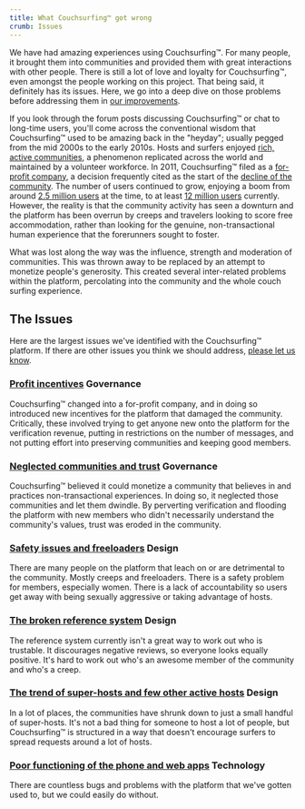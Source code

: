 ```yaml
---
title: What Couchsurfing™ got wrong
crumb: Issues
---
```


We have had amazing experiences using Couchsurfing&#8482;. For many people, it brought them into communities and provided them with great interactions with other people. There is still a lot of love and loyalty for Couchsurfing&#8482;, even amongst the people working on this project. That being said, it definitely has its issues. Here, we go into a deep dive on those problems before addressing them in [our improvements](/plan).

If you look through the forum posts discussing Couchsurfing&#8482; or chat to long-time users, you'll come across the conventional wisdom that Couchsurfing&#8482; used to be amazing back in the "heyday"; usually pegged from the mid 2000s to the early 2010s. Hosts and surfers enjoyed [rich, active communities](https://www.dailydot.com/debug/new-couchsurfing/), a phenomenon replicated across the world and maintained by a volunteer workforce. In 2011, Couchsurfing&#8482; filed as a [for-profit company](https://www.inc.com/magazine/201206/issie-lapowsky/couchsurfing-new-profit-model.html), a decision frequently cited as the start of the [decline of the community](https://www.nithincoca.com/2014/04/06/profit-couchsurfing-failed/). The number of users continued to grow, enjoying a boom from around [2.5 million users](https://www.theguardian.com/travel/2011/jan/22/budget-travel-stay-with-locals) at the time, to at least [12 million users](https://www.chicagotribune.com/real-estate/ct-re-chicago-couchsurfing-hosts-20180909-story.html) currently. However, the reality is that the community activity has seen a downturn and the platform has been overrun by creeps and travelers looking to score free accommodation, rather than looking for the genuine, non-transactional human experience that the forerunners sought to foster.

What was lost along the way was the influence, strength and moderation of communities. This was thrown away to be replaced by an attempt to monetize people's generosity. This created several inter-related problems within the platform, percolating into the community and the whole couch surfing experience.

## The Issues

Here are the largest issues we've identified with the Couchsurfing&#8482; platform. If there are other issues you think we should address, [please let us know](https://community.couchers.org/).


### [Profit incentives](/issues/profit-and-incentives) <span class="tag tag-governance">Governance</span>

Couchsurfing&#8482; changed into a for-profit company, and in doing so introduced new incentives for the platform that damaged the community. Critically, these involved trying to get anyone new onto the platform for the verification revenue, putting in restrictions on the number of messages, and not putting effort into preserving communities and keeping good members.

### [Neglected communities and trust](/issues/communities-and-trust) <span class="tag tag-governance">Governance</span>

Couchsurfing&#8482; believed it could monetize a community that believes in and practices non-transactional experiences. In doing so, it neglected those communities and let them dwindle. By perverting verification and flooding the platform with new members who didn't necessarily understand the community's values, trust was eroded in the community.

### [Safety issues and freeloaders](/issues/creeps-and-freeloaders) <span class="tag tag-design">Design</span>

There are many people on the platform that leach on or are detrimental to the community. Mostly creeps and freeloaders. There is a safety problem for members, especially women. There is a lack of accountability so users get away with being sexually aggressive or taking advantage of hosts.

### [The broken reference system](/issues/reviews) <span class="tag tag-design">Design</span>

The reference system currently isn't a great way to work out who is trustable. It discourages negative reviews, so everyone looks equally positive. It's hard to work out who's an awesome member of the community and who's a creep.

### [The trend of super-hosts and few other active hosts](/issues/host-matching) <span class="tag tag-design">Design</span>

In a lot of places, the communities have shrunk down to just a small handful of super-hosts. It's not a bad thing for someone to host a lot of people, but Couchsurfing&#8482; is structured in a way that doesn't encourage surfers to spread requests around a lot of hosts.

### [Poor functioning of the phone and web apps](/issues/the-build) <span class="tag tag-tech">Technology</span>

There are countless bugs and problems with the platform that we've gotten used to, but we could easily do without.
